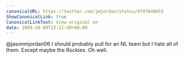 ```yaml
---
canonicalURL: https://twitter.com/jmjordan/status/4747640653
ShowCanonicalLink: true
CanonicalLinkText: View original on
date: 2009-10-09T23:21:40+00:00
---
```

@jasonmjordan06 I should probably pull for an NL team but I hate all of them. Except maybe the Rockies. Oh well.